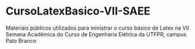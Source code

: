 # CursoLatexBasico-VII-SAEE
Materiais públicos utilizados para ministrar o curso básico de Latex na VII Semana Acadêmica do Curso de Engenharia Elétrica da UTFPR, campus Pato Branco
